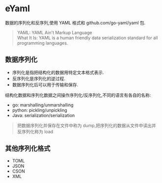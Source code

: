 # eYaml

数据的序列化和反序列,使用 YAML 格式和 github.com/go-yaml/yaml 包.

> YAML: YAML Ain't Markup Language  
> What It Is: YAML is a human friendly data serialization
  standard for all programming languages.

## 数据序列化

- 序列化是指把结构化的数据用特定文本格式表示.
- 反序列化是序列化的逆过程.
- 数据序列化后可以用于传输和保存.

结构化数据和序列化数据之间操作序列化/反序列化,不同的语言有各自的名称:

- go: marshalling/unmarshalling
- python: pickling/unpickling
- Java: serialization/serialization

> 把数据序列化并保存在文件中称为 dump,把序列化的数据从文件中读出并反序列化称为 load

## 其他序列化格式

- TOML
- JSON
- CSON
- XML

